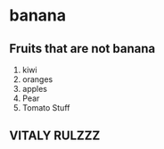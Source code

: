 # banana

## Fruits that are not banana
1. kiwi
2. oranges
3. apples
4. Pear
5. Tomato
Stuff

## VITALY RULZZZ

